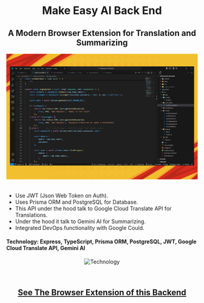 <div align='center'>
<h1> Make Easy AI Back End</h1>
    
<h2> A Modern Browser Extension for Translation and Summarizing </h2>
<img src="./readme/MakeEasyAI_BackEnd.png" width='600px' />

</div><br />

* Use JWT (Json Web Token on Auth).
* Uses Prisma ORM and PostgreSQL for Database.
* This API under the hood talk to Google Cloud Translate API for Translations.
* Under the hood it talk to Gemini AI for Summarizing.
* Integrated DevOps functionality with Google Could.

#### Technology: Express, TypeScript, Prisma ORM, PostgreSQL, JWT, Google Cloud Translate API, Gemini AI

<div align='center'>

![Technology](https://skillicons.dev/icons?i=express,nodejs,typescript,prisma,postgres,gcp)

</div>

<br /><div align='center'>

## [See The Browser Extension of this Backend](https://github.com/sakibcy/MakeEasyAI-Extension)

</div>
